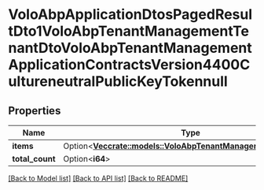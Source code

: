 # VoloAbpApplicationDtosPagedResultDto1VoloAbpTenantManagementTenantDtoVoloAbpTenantManagementApplicationContractsVersion4400CultureneutralPublicKeyTokennull

## Properties

Name | Type | Description | Notes
------------ | ------------- | ------------- | -------------
**items** | Option<[**Vec<crate::models::VoloAbpTenantManagementTenantDto>**](Volo.Abp.TenantManagement.TenantDto.md)> |  | [optional]
**total_count** | Option<**i64**> |  | [optional]

[[Back to Model list]](../README.md#documentation-for-models) [[Back to API list]](../README.md#documentation-for-api-endpoints) [[Back to README]](../README.md)


